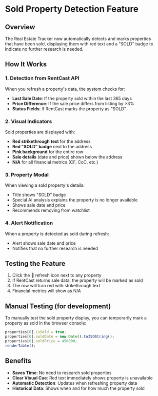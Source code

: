 # Sold Property Detection Feature

## Overview
The Real Estate Tracker now automatically detects and marks properties that have been sold, displaying them with red text and a "SOLD" badge to indicate no further research is needed.

## How It Works

### 1. Detection from RentCast API
When you refresh a property's data, the system checks for:
- **Last Sale Date**: If the property sold within the last 365 days
- **Price Difference**: If the sale price differs from listing by >3%
- **Status Fields**: If RentCast marks the property as "SOLD"

### 2. Visual Indicators
Sold properties are displayed with:
- **Red strikethrough text** for the address
- **Red "SOLD" badge** next to the address
- **Pink background** for the entire row
- **Sale details** (date and price) shown below the address
- **N/A** for all financial metrics (CF, CoC, etc.)

### 3. Property Modal
When viewing a sold property's details:
- Title shows "SOLD" badge
- Special AI analysis explains the property is no longer available
- Shows sale date and price
- Recommends removing from watchlist

### 4. Alert Notification
When a property is detected as sold during refresh:
- Alert shows sale date and price
- Notifies that no further research is needed

## Testing the Feature

1. Click the 🔄 refresh icon next to any property
2. If RentCast returns sale data, the property will be marked as sold
3. The row will turn red with strikethrough text
4. Financial metrics will show as N/A

## Manual Testing (for development)
To manually test the sold property display, you can temporarily mark a property as sold in the browser console:
```javascript
properties[0].isSold = true;
properties[0].soldDate = new Date().toISOString();
properties[0].soldPrice = 450000;
renderTable();
```

## Benefits
- **Saves Time**: No need to research sold properties
- **Clear Visual Cue**: Red text immediately shows property is unavailable
- **Automatic Detection**: Updates when refreshing property data
- **Historical Data**: Shows when and for how much the property sold